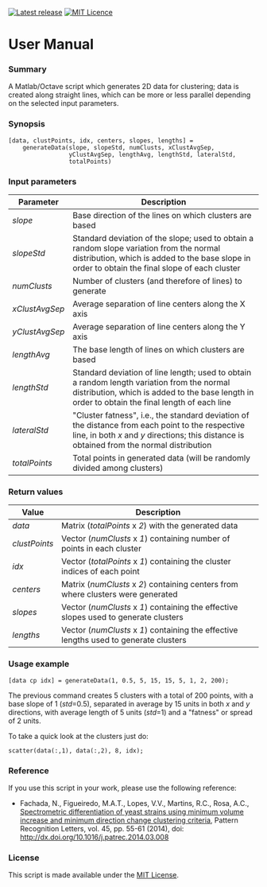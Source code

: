 [![Latest release](https://img.shields.io/github/release/fakenmc/generateData.svg)](https://github.com/fakenmc/generateData/releases)
[![MIT Licence](https://img.shields.io/badge/license-MIT-yellowgreen.svg)](https://opensource.org/licenses/MIT/)

# User Manual

### Summary

A Matlab/Octave script which generates 2D data for clustering; data is
created along straight lines, which can be more or less parallel
depending on the selected input parameters.

### Synopsis

    [data, clustPoints, idx, centers, slopes, lengths] =
        generateData(slope, slopeStd, numClusts, xClustAvgSep,
                     yClustAvgSep, lengthAvg, lengthStd, lateralStd,
                     totalPoints)

### Input parameters

  Parameter      | Description
  -------------- | ------------------------------------------------------------------------------------------------------
  *slope*        | Base direction of the lines on which clusters are based
  *slopeStd*     | Standard deviation of the slope; used to obtain a random slope variation from the normal distribution, which is added to the base slope in order to obtain the final slope of each cluster
  *numClusts*    | Number of clusters (and therefore of lines) to generate
  *xClustAvgSep* | Average separation of line centers along the X axis
  *yClustAvgSep* | Average separation of line centers along the Y axis
  *lengthAvg*    | The base length of lines on which clusters are based
  *lengthStd*    | Standard deviation of line length; used to obtain a random length variation from the normal distribution, which is added to the base length in order to obtain the final length of each line
  *lateralStd*   | "Cluster fatness", i.e., the standard deviation of the distance from each point to the respective line, in both *x* and *y* directions; this distance is obtained from the normal distribution
  *totalPoints*  | Total points in generated data (will be randomly divided among clusters)

### Return values

  Value         | Description
  ------------- | --------------------------------------------------------------------------------------
  *data*        | Matrix (*totalPoints* x *2*) with the generated data
  *clustPoints* | Vector (*numClusts* x *1*) containing number of points in each cluster
  *idx*         | Vector (*totalPoints* x *1*) containing the cluster indices of each point
  *centers*     | Matrix (*numClusts* x *2*) containing centers from where clusters were generated
  *slopes*      | Vector (*numClusts* x *1*) containing the effective slopes used to generate clusters
  *lengths*     | Vector (*numClusts* x *1*) containing the effective lengths used to generate clusters

### Usage example

    [data cp idx] = generateData(1, 0.5, 5, 15, 15, 5, 1, 2, 200);

The previous command creates 5 clusters with a total of 200 points, with
a base slope of 1 (*std*=0.5), separated in average by 15 units in both
*x* and *y* directions, with average length of 5 units (*std*=1) and a
"fatness" or spread of 2 units.

To take a quick look at the clusters just do:

    scatter(data(:,1), data(:,2), 8, idx);

### Reference

If you use this script in your work, please use the following reference:

-   Fachada, N., Figueiredo, M.A.T., Lopes, V.V., Martins, R.C., Rosa,
A.C., [Spectrometric differentiation of yeast strains using minimum volume
increase and minimum direction change clustering criteria](http://www.sciencedirect.com/science/article/pii/S0167865514000889),
Pattern Recognition Letters, vol. 45, pp. 55-61 (2014), doi: http://dx.doi.org/10.1016/j.patrec.2014.03.008

### License

This script is made available under the [MIT License](LICENSE).
